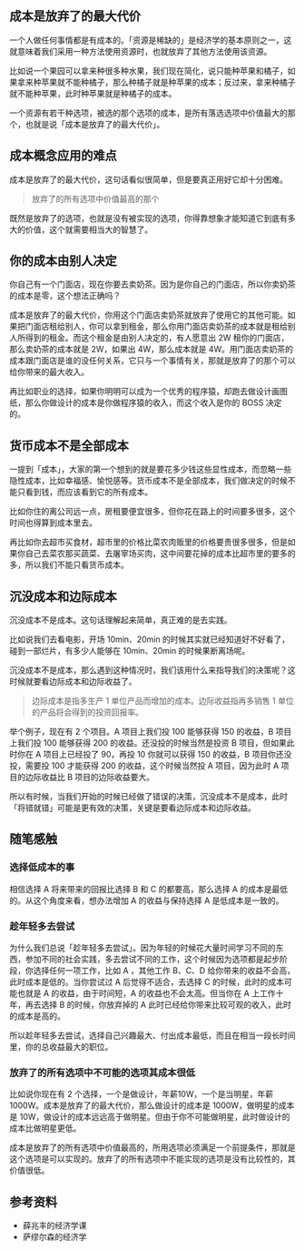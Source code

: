 ## 成本是放弃了的最大代价
一个人做任何事情都是有成本的。「资源是稀缺的」是经济学的基本原则之一，这就意味着我们采用一种方法使用资源时，也就放弃了其他方法使用该资源。

比如说一个果园可以拿来种很多种水果，我们现在简化，说只能种苹果和橘子，如果拿来种苹果就不能种橘子，那么种橘子就是种苹果的成本；反过来，拿来种橘子就不能种苹果，此时种苹果就是种橘子的成本。

一个资源有若干种选项，被选的那个选项的成本，是所有落选选项中价值最大的那个，也就是说「成本是放弃了的最大代价」。
## 成本概念应用的难点
成本是放弃了的最大代价，这句话看似很简单，但是要真正用好它却十分困难。
> 放弃了的所有选项中价值最高的那个

既然是放弃了的选项，也就是没有被实现的选项，你得靠想象才能知道它到底有多大的价值，这个就需要相当大的智慧了。
## 你的成本由别人决定
你自己有一个门面店，现在你要去卖奶茶。因为是你自己的门面店，所以你卖奶茶的成本是零，这个想法正确吗？

成本是放弃了的最大代价，你用这个门面店卖奶茶就放弃了使用它的其他可能。如果把门面店租给别人，你可以拿到租金，那么你用门面店卖奶茶的成本就是租给别人所得到的租金。而这个租金是由别人决定的，有人愿意出 2W 租你的门面店，那么卖奶茶的成本就是 2W，如果出 4W，那么成本就是 4W。用门面店卖奶茶的成本跟门面店是谁的没任何关系，它只与一个事情有关，那就是放弃了的那个可以给你带来的最大收入。

再比如职业的选择，如果你明明可以成为一个优秀的程序猿，却跑去做设计画图纸，那么你做设计的成本是你做程序猿的收入，而这个收入是你的 BOSS 决定的。
## 货币成本不是全部成本
一提到「成本」，大家的第一个想到的就是要花多少钱这些显性成本，而忽略一些隐性成本，比如幸福感、愉悦感等。货币成本不是全部成本，我们做决定的时候不能只看到钱，而应该看到它的所有成本。

比如你住的离公司远一点，房租要便宜很多，但你花在路上的时间要多很多，这个时间也得算到成本里去。

再比如你去超市买食材，超市里的价格比菜农肉贩里的价格要贵很多很多，但是如果你自己去菜农那买蔬菜、去屠宰场买肉，这中间要花掉的成本比超市里的要多的多，所以我们不能只看货币成本。
## 沉没成本和边际成本
沉没成本不是成本。这句话理解起来简单，真正难的是去实践。

比如说我们去看电影，开场 10min、20min 的时候其实就已经知道好不好看了，碰到一部烂片，有多少人能够在 10min、20min 的时候果断离场呢。


沉没成本不是成本，那么遇到这种情况时，我们该用什么来指导我们的决策呢？这时候就要看边际成本和边际收益了。
> 边际成本是指多生产 1 单位产品而增加的成本。边际收益指再多销售 1 单位的产品将会得到的投资回报率。

举个例子，现在有 2 个项目。A 项目上我们投 100 能够获得 150 的收益，B 项目上我们投 100 能够获得 200 的收益。还没投的时候当然是投资 B 项目，但如果此时你在 A 项目上已经投了 90，再投 10 你就可以获得 150 的收益，B 项目你还没投，需要投 100 才能获得 200 的收益，这个时候当然投 A 项目，因为此时 A 项目的边际收益比 B 项目的边际收益要大。

所以有时候，当我们开始的时候已经做了错误的决策，沉没成本不是成本，此时「将错就错」可能是更有效的决策，关键是要看边际成本和边际收益。
## 随笔感触
### 选择低成本的事
相信选择 A 将来带来的回报比选择 B 和 C 的都要高，那么选择 A 的成本是最低的。从这个角度来看，想办法增加 A 的收益与保持选择 A 是低成本是一致的。
### 趁年轻多去尝试
为什么我们总说「趁年轻多去尝试」。因为年轻的时候花大量时间学习不同的东西，参加不同的社会实践，多去尝试不同的工作，这个时候因为选项都是起步阶段，你选择任何一项工作，比如 A ，其他工作 B、C、D 给你带来的收益不会高，此时成本是低的。当你尝试过 A 后觉得不适合，去选择 C 的时候，此时的成本可能也就是 A 的收益，由于时间短，A 的收益也不会太高。但当你在 A 上工作十年，再去选择 B 的时候，你放弃掉的 A 此时已经给你带来比较可观的收入，此时的成本是高的。

所以趁年轻多去尝试，选择自己兴趣最大、付出成本最低，而且在相当一段长时间里，你的总收益最大的职位。
### 放弃了的所有选项中不可能的选项其成本很低
比如说你现在有 2 个选择，一个是做设计，年薪10W，一个是当明星，年薪1000W。成本是放弃了的最大代价，那么做设计的成本是 1000W，做明星的成本是 10W，做设计的成本远远高于做明星。但由于你不可能做明星，此时做设计的成本比做明星更低。

成本是放弃了的所有选项中价值最高的，所用选项必须满足一个前提条件，那就是这个选项是可以实现的。放弃了的所有选项中不能实现的选项是没有比较性的，其价值很低。

## 参考资料
* 薛兆丰的经济学课
* 萨缪尔森的经济学